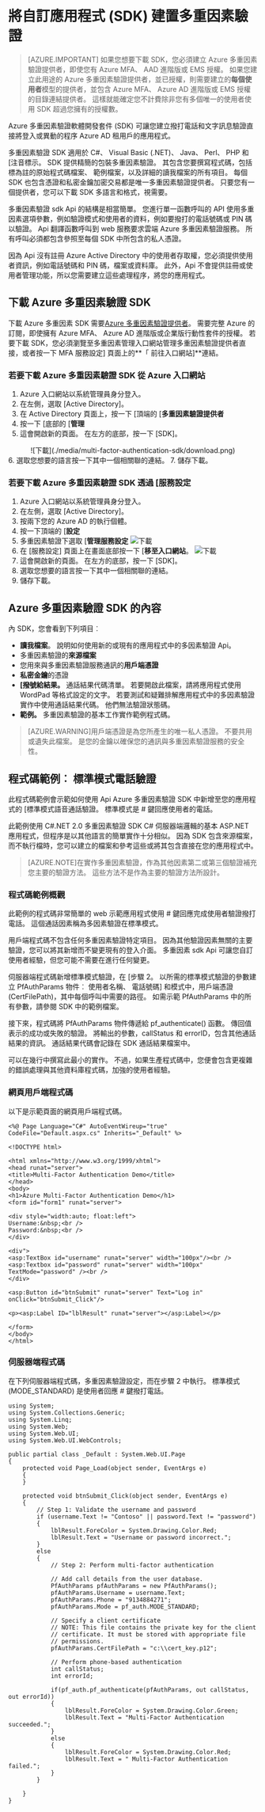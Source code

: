 <properties 
    pageTitle="整合您的內部部署識別與 Azure Active Directory。"
    description="這是說明什麼是 Azure AD Connect 以及為何您想要使用它。"
    services="multi-factor-authentication"
    documentationCenter=""
    authors="kgremban"
    manager="femila"
    editor="curtand"/>

<tags
    ms.service="multi-factor-authentication"
    ms.workload="identity"
    ms.tgt_pltfrm="na"
    ms.devlang="na"
    ms.topic="article"
    ms.date="08/04/2016"
    ms.author="kgremban"/>

# <a name="building-multi-factor-authentication-into-custom-apps-sdk"></a>將自訂應用程式 (SDK) 建置多重因素驗證

> [AZURE.IMPORTANT]  如果您想要下載 SDK，您必須建立 Azure 多重因素驗證提供者，即使您有 Azure MFA、 AAD 進階版或 EMS 授權。  如果您建立此用途的 Azure 多重因素驗證提供者，並已授權，則需要建立的**每個使用者**模型的提供者，並包含 Azure MFA、 Azure AD 進階版或 EMS 授權的目錄連結提供者。  這樣就能確定您不計費除非您有多個唯一的使用者使用 SDK 超過您擁有的授權數。

Azure 多重因素驗證軟體開發套件 (SDK) 可讓您建立撥打電話和文字訊息驗證直接將登入或異動的程序 Azure AD 租用戶的應用程式。

多重因素驗證 SDK 適用於 C#、 Visual Basic (.NET)、 Java、 Perl、 PHP 和 [注音標示。 SDK 提供精簡的包裝多重因素驗證。 其包含您要撰寫程式碼，包括標為註的原始程式碼檔案、 範例檔案，以及詳細的讀我檔案的所有項目。 每個 SDK 也包含憑證和私密金鑰加密交易都是唯一多重因素驗證提供者。 只要您有一個提供者，您可以下載 SDK 多語言和格式，視需要。

多重因素驗證 sdk Api 的結構是相當簡單。 您進行單一函數呼叫的 API 使用多重因素選項參數，例如驗證模式和使用者的資料，例如要撥打的電話號碼或 PIN 碼以驗證。 Api 翻譯函數呼叫到 web 服務要求雲端 Azure 多重因素驗證服務。 所有呼叫必須都包含參照至每個 SDK 中所包含的私人憑證。

因為 Api 沒有註冊 Azure Active Directory 中的使用者存取權，您必須提供使用者資訊，例如電話號碼和 PIN 碼，檔案或資料庫。 此外，Api 不會提供註冊或使用者管理功能，所以您需要建立這些處理程序，將您的應用程式。






## <a name="download-the-azure-multi-factor-authentication-sdk"></a>下載 Azure 多重因素驗證 SDK

下載 Azure 多重因素 SDK 需要[Azure 多重因素驗證提供者](multi-factor-authentication-get-started-auth-provider.md)。  需要完整 Azure 的訂閱，即使擁有 Azure MFA、 Azure AD 進階版或企業版行動性套件的授權。  若要下載 SDK，您必須瀏覽至多重因素管理入口網站管理多重因素驗證提供者直接，或者按一下 MFA 服務設定] 頁面上的**「 前往入口網站]**連結。


### <a name="to-download-the-azure-multi-factor-authentication-sdk-from-the-azure-portal"></a>若要下載 Azure 多重因素驗證 SDK 從 Azure 入口網站


1. Azure 入口網站以系統管理員身分登入。
2. 在左側，選取 [Active Directory]。
3. 在 Active Directory 頁面上，按一下 [頂端的 [**多重因素驗證提供者**
4. 按一下 [底部的 [**管理**
5. 這會開啟新的頁面。  在左方的底部，按一下 [SDK]。
<center>![下載](./media/multi-factor-authentication-sdk/download.png)</center>
6. 選取您想要的語言按一下其中一個相關聯的連結。
7. 儲存下載。



### <a name="to-download-the-azure-multi-factor-authentication-sdk-via-the-service-settings"></a>若要下載 Azure 多重因素驗證 SDK 透過 [服務設定


1. Azure 入口網站以系統管理員身分登入。
2. 在左側，選取 [Active Directory]。
3. 按兩下您的 Azure AD 的執行個體。
4. 按一下頂端的 [**設定**
5. 多重因素驗證下選取 [**管理服務設定**
![下載](./media/multi-factor-authentication-sdk/download2.png)
6. 在 [服務設定] 頁面上在畫面底部按一下 [**移至入口網站**。
![下載](./media/multi-factor-authentication-sdk/download3a.png)
7. 這會開啟新的頁面。  在左方的底部，按一下 [SDK]。
8. 選取您想要的語言按一下其中一個相關聯的連結。
9. 儲存下載。

## <a name="contents-of-the-azure-multi-factor-authentication-sdk"></a>Azure 多重因素驗證 SDK 的內容
內 SDK，您會看到下列項目︰

- **讀我檔案**。 說明如何使用新的或現有的應用程式中的多因素驗證 Api。
- 多重因素驗證的**來源檔案**
- 您用來與多重因素驗證服務通訊的**用戶端憑證**
- **私密金鑰**的憑證
- **[撥號給結果。** 通話結果代碼清單。 若要開啟此檔案，請將應用程式使用 WordPad 等格式設定的文字。 若要測試和疑難排解應用程式中的多因素驗證實作中使用通話結果代碼。 他們無法驗證狀態碼。
- **範例。** 多重因素驗證的基本工作實作範例程式碼。


>[AZURE.WARNING]用戶端憑證是為您所產生的唯一私人憑證。 不要共用或遺失此檔案。 是您的金鑰以確保您的通訊與多重因素驗證服務的安全性。

## <a name="code-sample-standard-mode-phone-verification"></a>程式碼範例︰ 標準模式電話驗證

此程式碼範例會示範如何使用 Api Azure 多重因素驗證 SDK 中新增至您的應用程式的 [標準模式語音通話驗證。 標準模式是 # 鍵回應使用者的電話。

此範例使用 C#.NET 2.0 多重因素驗證 SDK C# 伺服器端邏輯的基本 ASP.NET 應用程式，但程序是以其他語言的簡單實作十分相似。 因為 SDK 包含來源檔案，而不執行檔時，您可以建立的檔案和參考這些或將其包含直接在您的應用程式中。

>[AZURE.NOTE]在實作多重因素驗證，作為其他因素第二或第三個驗證補充您主要的驗證方法。 這些方法不是作為主要的驗證方法所設計。

### <a name="code-sample-overview"></a>程式碼範例概觀
此範例的程式碼非常簡單的 web 示範應用程式使用 # 鍵回應完成使用者驗證撥打電話。 這個通話因素稱為多因素驗證在標準模式。

用戶端程式碼不包含任何多重因素驗證特定項目。 因為其他驗證因素無關的主要驗證，您可以將其新增而不變更現有的登入介面。 多重因素 sdk Api 可讓您自訂使用者經驗，但您可能不需要在進行任何變更。

伺服器端程式碼新增標準模式驗證，在 [步驟 2。 以所需的標準模式驗證的參數建立 PfAuthParams 物件︰ 使用者名稱、 電話號碼] 和模式中，用戶端憑證 (CertFilePath)，其中每個呼叫中需要的路徑。 如需示範 PfAuthParams 中的所有參數，請參閱 SDK 中的範例檔案。

接下來，程式碼將 PfAuthParams 物件傳遞給 pf_authenticate() 函數。 傳回值表示的成功或失敗的驗證。 將輸出的參數，callStatus 和 errorID，包含其他通話結果的資訊。 通話結果代碼會記錄在 SDK 通話結果檔案中。

可以在幾行中撰寫此最小的實作。 不過，如果生產程式碼中，您便會包含更複雜的錯誤處理與其他資料庫程式碼，加強的使用者經驗。

### <a name="web-client-code"></a>網頁用戶端程式碼

以下是示範頁面的網頁用戶端程式碼。


    <%@ Page Language="C#" AutoEventWireup="true" CodeFile="Default.aspx.cs" Inherits="_Default" %>

    <!DOCTYPE html>

    <html xmlns="http://www.w3.org/1999/xhtml">
    <head runat="server">
    <title>Multi-Factor Authentication Demo</title>
    </head>
    <body>
    <h1>Azure Multi-Factor Authentication Demo</h1>
    <form id="form1" runat="server">

    <div style="width:auto; float:left">
    Username:&nbsp;<br />
    Password:&nbsp;<br />
    </div>

    <div">
    <asp:TextBox id="username" runat="server" width="100px"/><br />
    <asp:Textbox id="password" runat="server" width="100px" TextMode="password" /><br />
    </div>

    <asp:Button id="btnSubmit" runat="server" Text="Log in" onClick="btnSubmit_Click"/>

    <p><asp:Label ID="lblResult" runat="server"></asp:Label></p>

    </form>
    </body>
    </html>


### <a name="server-side-code"></a>伺服器端程式碼

在下列伺服器端程式碼，多重因素驗證設定，而在步驟 2 中執行。 標準模式 (MODE_STANDARD) 是使用者回應 # 鍵撥打電話。

    using System;
    using System.Collections.Generic;
    using System.Linq;
    using System.Web;
    using System.Web.UI;
    using System.Web.UI.WebControls;

    public partial class _Default : System.Web.UI.Page
    {
        protected void Page_Load(object sender, EventArgs e)
        {
        }

        protected void btnSubmit_Click(object sender, EventArgs e)
        {
            // Step 1: Validate the username and password
            if (username.Text != "Contoso" || password.Text != "password")
            {
                lblResult.ForeColor = System.Drawing.Color.Red;
                lblResult.Text = "Username or password incorrect.";
            }
            else
            {
                // Step 2: Perform multi-factor authentication

                // Add call details from the user database.
                PfAuthParams pfAuthParams = new PfAuthParams();
                pfAuthParams.Username = username.Text;
                pfAuthParams.Phone = "9134884271";
                pfAuthParams.Mode = pf_auth.MODE_STANDARD;

                // Specify a client certificate
                // NOTE: This file contains the private key for the client
                // certificate. It must be stored with appropriate file
                // permissions.
                pfAuthParams.CertFilePath = "c:\\cert_key.p12";

                // Perform phone-based authentication
                int callStatus;
                int errorId;

                if(pf_auth.pf_authenticate(pfAuthParams, out callStatus, out errorId))
                {
                    lblResult.ForeColor = System.Drawing.Color.Green;
                    lblResult.Text = "Multi-Factor Authentication succeeded.";
                }
                else
                {
                    lblResult.ForeColor = System.Drawing.Color.Red;
                    lblResult.Text = " Multi-Factor Authentication failed.";
                }
            }

        }
    }
